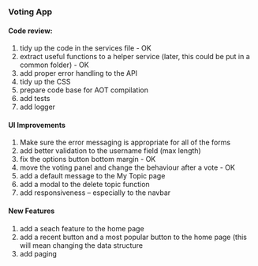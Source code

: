 ### Voting App 

#### Code review: 
1.	tidy up the code in the services file - OK
2.	extract useful functions to a helper service (later, this could be put in a common folder) - OK
3.	add proper error handling to the API 
4.	tidy up the CSS
5.  prepare code base for AOT compilation 
6.  add tests
7.  add logger

#### UI Improvements 
1.	Make sure the error messaging is appropriate for all of the forms 
2.	add better validation to the username field (max length)
3.	fix the options button bottom margin - OK
4.	move the voting panel and change the behaviour after a vote - OK
5.	add a default message to the My Topic page 
6.	add a modal to the delete topic function
7.	add responsiveness – especially to the navbar 

#### New Features 
1.	add a seach feature to the home page
2.	add a recent button and a most popular button to the home page (this will mean changing the data structure 
3.	add paging






